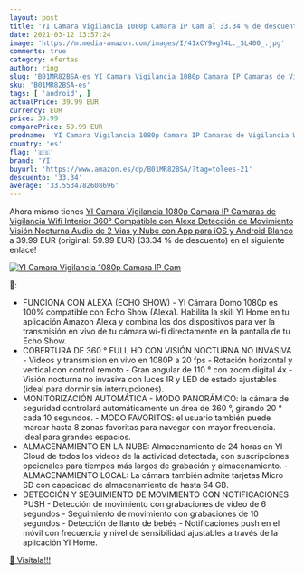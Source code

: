 ```yaml
---
layout: post
title: 'YI Camara Vigilancia 1080p Camara IP Cam al 33.34 % de descuento'
date: 2021-03-12 13:57:24
image: 'https://m.media-amazon.com/images/I/41xCY9og74L._SL400_.jpg'
comments: true
category: ofertas
author: ring
slug: 'B01MR82BSA-es YI Camara Vigilancia 1080p Camara IP Camaras de Vigilancia...'
sku: 'B01MR82BSA-es'
tags: [ 'android', ]
actualPrice: 39.99 EUR
currency: EUR
price: 39.99
comparePrice: 59.99 EUR
prodname: 'YI Camara Vigilancia 1080p Camara IP Camaras de Vigilancia Wifi Interior 360° Compatible con Alexa Detección de Movimiento  Visión Nocturna  Audio de 2 Vias y Nube con App para iOS y Android Blanco'
country: 'es'
flag: '🇪🇸'
brand: 'YI'
buyurl: 'https://www.amazon.es/dp/B01MR82BSA/?tag=tolees-21'
descuento: '33.34'
average: '33.5534782608696'
---
```


Ahora mismo tienes [YI Camara Vigilancia 1080p Camara IP Camaras de Vigilancia Wifi Interior 360° Compatible con Alexa Detección de Movimiento  Visión Nocturna  Audio de 2 Vias y Nube con App para iOS y Android Blanco](https://www.amazon.es/dp/B01MR82BSA/?tag=tolees-21) a 39.99 EUR (original: 59.99 EUR) (33.34 %  de descuento) en el siguiente enlace!

[![YI Camara Vigilancia 1080p Camara IP Cam](https://m.media-amazon.com/images/I/41xCY9og74L._SL400_.jpg)](https://www.amazon.es/dp/B01MR82BSA/?tag=tolees-21)

🔎:

- FUNCIONA CON ALEXA (ECHO SHOW) - YI Cámara Domo 1080p es 100% compatible con Echo Show (Alexa). Habilita la skill YI Home en tu aplicación Amazon Alexa y combina los dos dispositivos para ver la transmisión en vivo de tu cámara wi-fi directamente en la pantalla de tu Echo Show.
- COBERTURA DE 360 ° FULL HD CON VISIÓN NOCTURNA NO INVASIVA - Videos y transmisión en vivo en 1080P a 20 fps - Rotación horizontal y vertical con control remoto - Gran angular de 110 ° con zoom digital 4x - Visión nocturna no invasiva con luces IR y LED de estado ajustables (ideal para dormir sin interrupciones).
- MONITORIZACIÓN AUTOMÁTICA - MODO PANORÁMICO: la cámara de seguridad controlará automáticamente un área de 360 °, girando 20 ° cada 10 segundos. - MODO FAVORITOS: el usuario también puede marcar hasta 8 zonas favoritas para navegar con mayor frecuencia. Ideal para grandes espacios.
- ALMACENAMIENTO EN LA NUBE: Almacenamiento de 24 horas en YI Cloud de todos los videos de la actividad detectada, con suscripciones opcionales para tiempos más largos de grabación y almacenamiento. - ALMACENAMIENTO LOCAL: La cámara también admite tarjetas Micro SD con capacidad de almacenamiento de hasta 64 GB.
- DETECCIÓN Y SEGUIMIENTO DE MOVIMIENTO CON NOTIFICACIONES PUSH - Detección de movimiento con grabaciones de vídeo de 6 segundos - Seguimiento de movimiento con grabaciones de 10 segundos - Detección de llanto de bebés - Notificaciones push en el móvil con frecuencia y nivel de sensibilidad ajustables a través de la aplicación YI Home.

[🛒 Visítala!!!](https://www.amazon.es/dp/B01MR82BSA/?tag=tolees-21)
